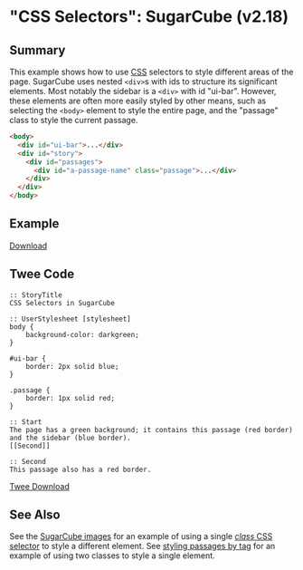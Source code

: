# "CSS Selectors": SugarCube (v2.18)

## Summary

This example shows how to use [CSS](../../terms/terms_css.md) selectors to style different areas of the page. SugarCube uses nested `<div>`s with ids to structure its significant elements. Most notably the sidebar is a `<div>` with id "ui-bar". However, these elements are often more easily styled by other means, such as selecting the `<body>` element to style the entire page, and the "passage" class to style the current passage.

```html
<body>
  <div id="ui-bar">...</div>
  <div id="story">
    <div id="passages">
      <div id="a-passage-name" class="passage">...</div>
    </div>
  </div>
</body>
```

## Example

[Download](sugarcube_cssselectors_example.html)

## Twee Code

```twee
:: StoryTitle
CSS Selectors in SugarCube

:: UserStylesheet [stylesheet]
body {
    background-color: darkgreen;
}

#ui-bar {
    border: 2px solid blue;
}

.passage {
    border: 1px solid red;
}

:: Start
The page has a green background; it contains this passage (red border) and the sidebar (blue border).
[[Second]]

:: Second
This passage also has a red border.
```

[Twee Download](sugarcube_cssselectors_twee.txt)

## See Also

See the [SugarCube images](../../images/sugarcube/sugarcube_images.md) for an example of using a single [*class* CSS selector](https://developer.mozilla.org/en-US/docs/Web/CSS/Class_selectors) to style a different element. See [styling passages by tag](../../passagetags/sugarcube/sugarcube_passagetags.md) for an example of using two classes to style a single element.
